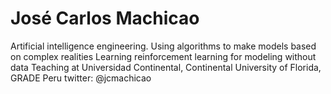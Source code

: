 # José Carlos Machicao 
Artificial intelligence engineering. Using algorithms to make models based on complex realities
Learning reinforcement learning for modeling without data
Teaching at Universidad Continental, Continental University of Florida, GRADE Peru
twitter: @jcmachicao
